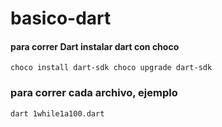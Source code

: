 # basico-dart

#### para correr Dart instalar dart con choco

`
choco install dart-sdk
choco upgrade dart-sdk
`

### para correr cada archivo, ejemplo

`
dart 1while1a100.dart
`